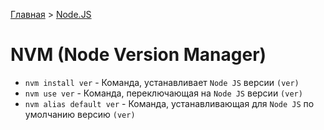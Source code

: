 [Главная](../../README.md#readme) > [Node.JS](../README.md#readme)

# NVM (Node Version Manager)

* `nvm install ver` - Команда, устанавливает `Node JS` версии `(ver)`
* `nvm use ver` - Команда, переключающая на `Node JS` версии `(ver)`
* `nvm alias default ver` - Команда, устанавливающая для `Node JS` по умолчанию версию `(ver)`